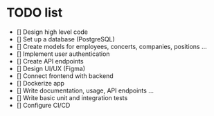 # TODO list

- [] Design high level code
- [] Set up a database (PostgreSQL)
- [] Create models for employees, concerts, companies, positions ...
- [] Implement user authentication
- [] Create API endpoints
- [] Design UI/UX (Figma)
- [] Connect frontend with backend
- [] Dockerize app
- [] Write documentation, usage, API endpoints ...
- [] Write basic unit and integration tests
- [] Configure CI/CD
